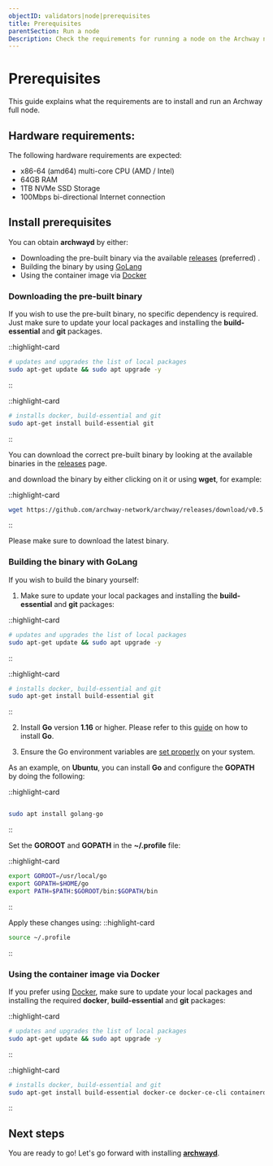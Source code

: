```yaml
---
objectID: validators|node|prerequisites
title: Prerequisites
parentSection: Run a node
Description: Check the requirements for running a node on the Archway network
---
```


# Prerequisites

This guide explains what the requirements are to install and run an Archway full node.


## Hardware requirements:

The following hardware requirements are expected:

- x86-64 (amd64) multi-core CPU (AMD / Intel)
- 64GB RAM
- 1TB NVMe SSD Storage
- 100Mbps bi-directional Internet connection

## Install prerequisites

You can obtain **archwayd** by either:
- Downloading the pre-built binary via the available <a href="https://github.com/archway-network/archway/releases" target="_blank">releases</a> (preferred) .
- Building the binary by using <a href="https://go.dev" target="_blank">GoLang</a>
- Using the container image via <a href="https://docs.docker.com/get-docker/" target="_blank">Docker</a>

### Downloading the pre-built binary

If you wish to use the pre-built binary, no specific dependency is required. 
Just make sure to update your local packages and installing the **build-essential** and **git** packages.

::highlight-card
```bash
# updates and upgrades the list of local packages
sudo apt-get update && sudo apt upgrade -y
```
::

::highlight-card
```bash
# installs docker, build-essential and git
sudo apt-get install build-essential git
```
::

You can download the correct pre-built binary by looking at the available binaries in the <a href="https://github.com/archway-network/archway/releases" target="_blank">releases</a> page.

and download the binary by either clicking on it or using **wget**, for example:

::highlight-card
```bash
wget https://github.com/archway-network/archway/releases/download/v0.5.2/archwayd_linux_amd64
```
::

Please make sure to download the latest binary.

### Building the binary with GoLang

If you wish to build the binary yourself:
1) Make sure to update your local packages and installing the **build-essential** and **git** packages:

::highlight-card
```bash
# updates and upgrades the list of local packages
sudo apt-get update && sudo apt upgrade -y
```
::

::highlight-card
```bash
# installs docker, build-essential and git
sudo apt-get install build-essential git
```
::


2) Install **Go** version **1.16** or higher. Please refer to this <a href='https://golang.org/doc/install' target='_blank'>guide</a> on how to install **Go**. 

3) Ensure the Go environment variables are <a href="https://golang.org/doc/gopath_code#GOPATH" target="_blank">set properly</a> on your system.

As an example, on **Ubuntu**, you can install **Go** and configure the **GOPATH** by doing the following:

::highlight-card

```bash

sudo apt install golang-go
```

::

Set the **GOROOT** and **GOPATH** in the **~/.profile** file:


::highlight-card

```bash
export GOROOT=/usr/local/go
export GOPATH=$HOME/go
export PATH=$PATH:$GOROOT/bin:$GOPATH/bin
```

::

Apply these changes using:
::highlight-card
```bash
source ~/.profile
```
::


### Using the container image via Docker

If you prefer using <a href="https://docs.docker.com/get-docker/" target="_blank">Docker</a>, make sure to update your local packages and installing the required **docker**, **build-essential** and **git** packages:

::highlight-card
```bash
# updates and upgrades the list of local packages
sudo apt-get update && sudo apt upgrade -y
```
::


::highlight-card
```bash
# installs docker, build-essential and git
sudo apt-get install build-essential docker-ce docker-ce-cli containerd.io docker-compose-plugin git
```
::

## Next steps
You are ready to go! Let's go forward with installing [**archwayd**](2.install.md).
